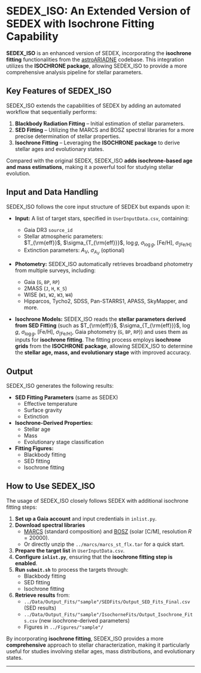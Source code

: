 # SEDEX_ISO: An Extended Version of SEDEX with Isochrone Fitting Capability

**SEDEX_ISO** is an enhanced version of SEDEX, incorporating the **isochrone fitting** functionalities from the [astroARIADNE](https://github.com/jvines/astroARIADNE.git) codebase. This integration utilizes the **ISOCHRONE package**, allowing SEDEX_ISO to provide a more comprehensive analysis pipeline for stellar parameters.

## Key Features of SEDEX_ISO

SEDEX_ISO extends the capabilities of SEDEX by adding an automated workflow that sequentially performs:
1. **Blackbody Radiation Fitting** – Initial estimation of stellar parameters.
2. **SED Fitting** – Utilizing the MARCS and BOSZ spectral libraries for a more precise determination of stellar properties.
3. **Isochrone Fitting** – Leveraging the **ISOCHRONE package** to derive stellar ages and evolutionary states.

Compared with the original SEDEX, SEDEX_ISO **adds isochrone-based age and mass estimations**, making it a powerful tool for studying stellar evolution.

## Input and Data Handling

SEDEX_ISO follows the core input structure of SEDEX but expands upon it:

- **Input:** A list of target stars, specified in `UserInputData.csv`, containing:
  - Gaia DR3 `source_id`
  - Stellar atmospheric parameters:  
    $T_{\rm{eff}}$, $\sigma_{T_{\rm{eff}}}$, $\log g$, $\sigma_{\log g}$, $\textrm{[Fe/H]}$, $\sigma_{\textrm{[Fe/H]}}$
  - Extinction parameters: $A_V$, $\sigma_{A_V}$ (optional)

- **Photometry:** SEDEX_ISO automatically retrieves broadband photometry from multiple surveys, including:
  - Gaia (`G`, `BP`, `RP`)
  - 2MASS (`J`, `H`, `K_S`)
  - WISE (`W1`, `W2`, `W3`, `W4`)
  - Hipparcos, Tycho2, SDSS, Pan-STARRS1, APASS, SkyMapper, and more.

- **Isochrone Models:** SEDEX_ISO reads the **stellar parameters derived from SED Fitting** (such as $T_{\rm{eff}}$, $\sigma_{T_{\rm{eff}}}$, $\log g$, $\sigma_{\log g}$, $\textrm{[Fe/H]}$, $\sigma_{\textrm{[Fe/H]}}$, Gaia photometry (`G`, `BP`, `RP`)) and uses them as inputs for **isochrone fitting**. The fitting process employs **isochrone grids** from the **ISOCHRONE package**, allowing SEDEX_ISO to determine the **stellar age, mass, and evolutionary stage** with improved accuracy.


## Output

SEDEX_ISO generates the following results:

- **SED Fitting Parameters** (same as SEDEX)
  - Effective temperature
  - Surface gravity
  - Extinction
- **Isochrone-Derived Properties:**
  - Stellar age
  - Mass
  - Evolutionary stage classification
- **Fitting Figures:**
  - Blackbody fitting
  - SED fitting
  - Isochrone fitting

## How to Use SEDEX_ISO

The usage of SEDEX_ISO closely follows SEDEX with additional isochrone fitting steps:

1. **Set up a Gaia account** and input credentials in `inlist.py`.
2. **Download spectral libraries**
   - [MARCS](https://marcs.astro.uu.se/) (standard composition) and [BOSZ](https://archive.stsci.edu/hlsp/bosz/search.php) (solar [C/M], resolution $R=20000$).
   - Or directly unzip the `../marcs/marcs_st_flx.tar` for a quick start.
3. **Prepare the target list** in `UserInputData.csv`.
4. **Configure `inlist.py`**, ensuring that the **isochrone fitting step is enabled**.
5. **Run `submit.sh`** to process the targets through:
   - Blackbody fitting
   - SED fitting
   - Isochrone fitting
6. **Retrieve results** from:
   - `../Data/Output_Fits/"sample"/SEDFits/Output_SED_Fits_Final.csv` (SED results)
   - `../Data/Output_Fits/"sample"/IsochorneFits/Output_Isochrone_Fits.csv` (new isochrone-derived parameters)
   - Figures in `../Figures/"sample"/`

By incorporating **isochrone fitting**, SEDEX_ISO provides a more **comprehensive** approach to stellar characterization, making it particularly useful for studies involving stellar ages, mass distributions, and evolutionary states.

---